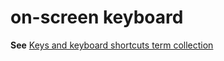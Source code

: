 # on-screen keyboard

**See** [Keys and keyboard shortcuts term collection](https://worldready.cloudapp.net/Styleguide/Read?id=2700&topicid=27401)
